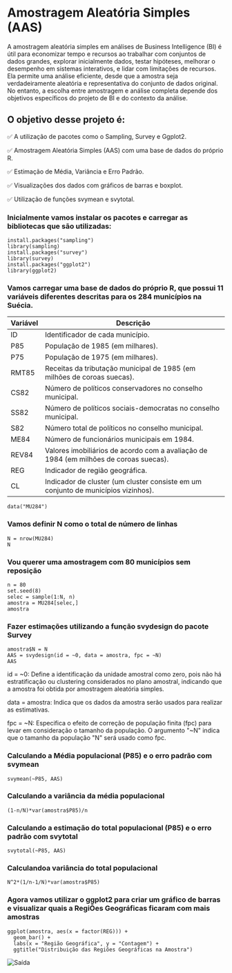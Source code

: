 # Amostragem Aleatória Simples (AAS)
A amostragem aleatória simples em análises de Business Intelligence (BI) é útil para economizar tempo e recursos ao trabalhar com conjuntos de dados grandes, explorar inicialmente dados, testar hipóteses, melhorar o desempenho em sistemas interativos, e lidar com limitações de recursos. Ela permite uma análise eficiente, desde que a amostra seja verdadeiramente aleatória e representativa do conjunto de dados original. No entanto, a escolha entre amostragem e análise completa depende dos objetivos específicos do projeto de BI e do contexto da análise.

 ## O objetivo desse projeto é:
✅ A utilização de pacotes como o Sampling, Survey e Ggplot2.

✅ Amostragem Aleatória Simples (AAS) com uma base de dados do próprio R.

✅ Estimação de Média, Variância e Erro Padrão. 

✅ Visualizações dos dados com gráficos de barras e boxplot.

✅ Utilização de funções svymean e svytotal.


### Inicialmente vamos instalar os pacotes  e carregar as bibliotecas que são utilizadas: 

````
install.packages("sampling")
library(sampling)
install.packages("survey")
library(survey)
install.packages("ggplot2")
library(ggplot2)
````

### Vamos carregar uma base de dados do próprio R, que possui 11 variáveis diferentes descritas para os 284 municípios na Suécia. 

Variável | Descrição
---------|-----------
ID | Identificador de cada município.
P85 | População de 1985 (em milhares). 
P75 | População de 1975 (em milhares). 
RMT85 | Receitas da tributação municipal de 1985 (em milhões de coroas suecas). 
CS82 | Número de políticos conservadores no conselho municipal. 
SS82 | Número de políticos sociais-democratas no conselho municipal. 
S82 | Número total de políticos no conselho municipal. 
ME84 | Número de funcionários municipais em 1984. 
REV84 | Valores imobiliários de acordo com a avaliação de 1984 (em milhões de coroas suecas). 
REG | Indicador de região geográfica. 
CL | Indicador de cluster (um cluster consiste em um conjunto de municípios vizinhos). 

```` 
data("MU284")
````

### Vamos definir N como o total de número de linhas

````
N = nrow(MU284)
N
````
### Vou querer uma amostragem com 80 municípios sem reposição

````
n = 80
set.seed(8)
selec = sample(1:N, n)
amostra = MU284[selec,]
amostra
````
### Fazer estimações utilizando a função **svydesign** do pacote Survey

````
amostra$N = N
AAS = svydesign(id = ~0, data = amostra, fpc = ~N)
AAS
````
id = ~0: Define a identificação da unidade amostral como zero, pois não há estratificação ou clustering considerados no plano amostral, indicando que a amostra foi obtida por amostragem aleatória simples.

data = amostra: Indica que os dados da amostra serão usados para realizar as estimativas.

fpc = ~N: Especifica o efeito de correção de população finita (fpc) para levar em consideração o tamanho da população. O argumento "~N" indica que o tamanho da população "N" será usado como fpc.

### Calculando a Média populacional (P85) e o erro padrão com svymean

````
svymean(~P85, AAS)
````

### Calculando a variância da média populacional

````
(1-n/N)*var(amostra$P85)/n
````

### Calculando a estimação do total populacional (P85) e o erro padrão com svytotal

````
svytotal(~P85, AAS)
````

### Calculandoa variância do total populacional 

````
N^2*(1/n-1/N)*var(amostra$P85)
````

### Agora vamos utilizar o ggplot2 para criar um gráfico de barras e visualizar quais a RegiÕes Geográficas ficaram com mais amostras

````
ggplot(amostra, aes(x = factor(REG))) +
  geom_bar() +
  labs(x = "Região Geográfica", y = "Contagem") +
  ggtitle("Distribuição das Regiões Geográficas na Amostra")
````

![Saída](C:\Users\mecoa\Desktop\3.png)
